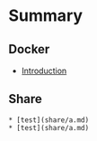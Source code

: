 # Summary

## Docker

* [Introduction](README.md)

## Share

    * [test](share/a.md)
    * [test](share/a.md)






